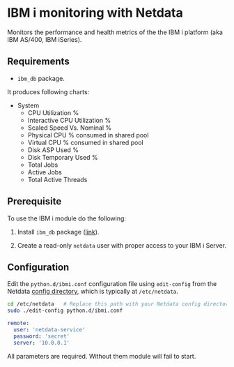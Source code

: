 <!--
title: "IBM i monitoring with Netdata"
-->

# IBM i monitoring with Netdata

Monitors the performance and health metrics of the the IBM i platform (aka IBM AS/400, IBM iSeries).

## Requirements

-   `ibm_db` package.

It produces following charts:

- System
  - CPU Utilization %
  - Interactive CPU Utilization %
  - Scaled Speed Vs. Nominal %
  - Physical CPU % consumed in shared pool
  - Virtual CPU % consumed in shared pool
  - Disk ASP Used %
  - Disk Temporary Used %
  - Total Jobs
  - Active Jobs
  - Total Active Threads
<!-- - Job queues
  - Total
  - Active
  - Scheduled
  - Held
  - Released -->
## Prerequisite

To use the IBM i module do the following:

1.  Install `ibm_db` package ([link](https://cx-oracle.readthedocs.io/en/latest/user_guide/installation.html)).  

2.  Create a read-only `netdata` user with proper access to your IBM i Server.  


## Configuration

Edit the `python.d/ibmi.conf` configuration file using `edit-config` from the Netdata [config
directory](/docs/configure/nodes.md), which is typically at `/etc/netdata`.

```bash
cd /etc/netdata   # Replace this path with your Netdata config directory, if different
sudo ./edit-config python.d/ibmi.conf
```

```yaml
remote:
  user: 'netdata-service'
  password: 'secret'
  server: '10.0.0.1'
```

All parameters are required. Without them module will fail to start.


